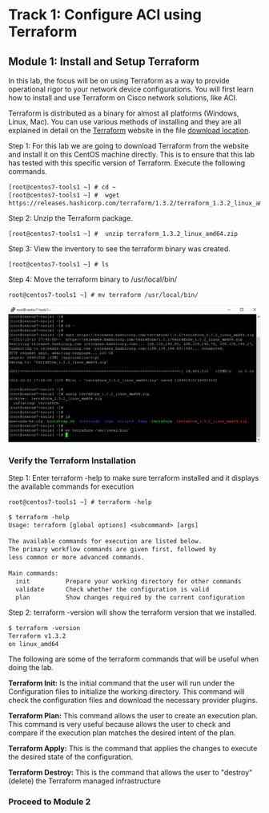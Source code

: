 
# Track 1: Configure ACI using Terraform

## Module 1: Install and Setup Terraform

In this lab, the focus will be on using Terraform as a way to provide operational rigor to your network device configurations. You will first learn how to install and use Terraform on Cisco network solutions, like ACI.

Terraform is distributed as a binary for almost all platforms (Windows, Linux, Mac). You can use various methods of installing and they are all explained in detail on the [Terraform](https://www.terraform.io/) website in the file [download location](https://www.terraform.io/downloads.html).

Step 1: For this lab we are going to download Terraform from the website and install it on this CentOS machine directly. This is to ensure that this lab has tested with this specific version of Terraform. Execute the following commands.

```
[root@centos7-tools1 ~] # cd ~
[root@centos7-tools1 ~] #  wget https://releases.hashicorp.com/terraform/1.3.2/terraform_1.3.2_linux_amd64.zip
```

Step 2: Unzip the Terraform package.

```
[root@centos7-tools1 ~] #  unzip terraform_1.3.2_linux_amd64.zip
```

Step 3: View the inventory to see the terraform binary was created. 

```
[root@centos7-tools1 ~] # ls
```

Step 4: Move the terraform binary to /usr/local/bin/


```
root@centos7-tools1 ~] # mv terraform /usr/local/bin/
```

![](imgs_1/terraform_install.png)

### Verify the Terraform Installation

Step 1: Enter terraform -help to make sure terraform installed and it displays the available commands for execution


```
root@centos7-tools1 ~] # terraform -help 
```

```
$ terraform -help
Usage: terraform [global options] <subcommand> [args]

The available commands for execution are listed below.
The primary workflow commands are given first, followed by
less common or more advanced commands.

Main commands:
  init          Prepare your working directory for other commands
  validate      Check whether the configuration is valid
  plan          Show changes required by the current configuration
```

Step 2: terraform -version will show the terraform version that we installed.

```
$ terraform -version
Terraform v1.3.2
on linux_amd64
```

The following are some of the terraform commands that will be useful when doing the lab.

**Terraform Init:** Is the initial command that the user will run under the Configuration files to initialize the working directory. This command will check the configuration files and download the necessary provider plugins.

**Terraform Plan:** This command allows the user to create an execution plan. This command is very useful because allows the user to check and compare if the execution plan matches the desired intent of the plan.

**Terraform Apply:** This is the command that applies the changes to execute the desired state of the configuration.

**Terraform Destroy:** This is the command that allows the user to "destroy" (delete) the Terraform managed infrastructure

### **Proceed to Module 2**
